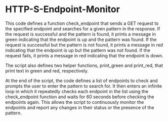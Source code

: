 # HTTP-S-Endpoint-Monitor

This code defines a function check_endpoint that sends a GET request to the specified endpoint and searches for a given pattern in the response. If the request is successful and the pattern is found, it prints a message in green indicating that the endpoint is up and the pattern was found. If the request is successful but the pattern is not found, it prints a message in red indicating that the endpoint is up but the pattern was not found. If the request fails, it prints a message in red indicating that the endpoint is down.

The script also defines two helper functions, print_green and print_red, that print text in green and red, respectively.

At the end of the script, the code defines a list of endpoints to check and prompts the user to enter the pattern to search for. It then enters an infinite loop in which it repeatedly checks each endpoint in the list using the check_endpoint function and waits for 60 seconds before checking the endpoints again. This allows the script to continuously monitor the endpoints and report any changes in their status or the presence of the pattern.

